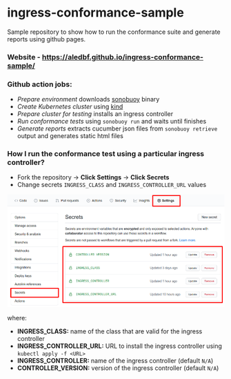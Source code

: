 # ingress-conformance-sample

Sample repository to show how to run the conformance suite and generate reports using github pages.

### Website - https://aledbf.github.io/ingress-conformance-sample/

### Github action jobs:

- *Prepare environment* downloads [sonobuoy](https://github.com/vmware-tanzu/sonobuoy) binary
- *Create Kubernetes cluster* using [kind](https://kind.sigs.k8s.io/)
- *Prepare cluster for testing* installs an ingress controller
- *Run conformance tests* using `sonobuoy run` and waits until finishes
- *Generate reports* extracts cucumber json files from `sonobuoy retrieve` output and generates static html files


### How I run the conformance test using a particular ingress controller?

- Fork the repository -> **Click Settings** -> **Click Secrets**
- Change secrets `INGRESS_CLASS` and `INGRESS_CONTROLLER_URL` values

![Update secrets](./docs/secrets.png)

where:

- **INGRESS_CLASS:** name of the class that are valid for the ingress controller
- **INGRESS_CONTROLLER_URL:** URL to install the ingress controller using `kubectl apply -f <URL>`
- **INGRESS_CONTROLLER:** name of the ingress controller (default `N/A`)
- **CONTROLLER_VERSION:** version of the ingress controller (default `N/A`)
